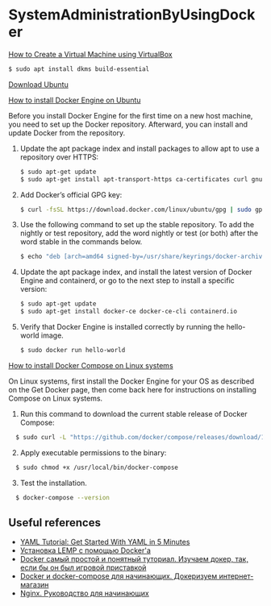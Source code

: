 # SystemAdministrationByUsingDocker

[How to Create a Virtual Machine using VirtualBox](https://www.youtube.com/watch?v=j1FAZ0bUEvs)
```bash
$ sudo apt install dkms build-essential
```

[Download Ubuntu](https://ubuntu.com/download/desktop)

[How to install Docker Engine on Ubuntu](https://docs.docker.com/engine/install/ubuntu/)

Before you install Docker Engine for the first time on a new host machine, you need to set up the Docker repository. Afterward, you can install and update Docker from the repository.

1. Update the apt package index and install packages to allow apt to use a repository over HTTPS:

    ```bash
    $ sudo apt-get update
    $ sudo apt-get install apt-transport-https ca-certificates curl gnupg lsb-release
    ```
2. Add Docker’s official GPG key:
    ```bash 
    $ curl -fsSL https://download.docker.com/linux/ubuntu/gpg | sudo gpg --dearmor -o /usr/share/keyrings/docker-archive-keyring.gpg
    ```
3. Use the following command to set up the stable repository. To add the nightly or test repository, add the word nightly or test (or both) after the word stable in the commands below. 
    ```bash
    $ echo "deb [arch=amd64 signed-by=/usr/share/keyrings/docker-archive-keyring.gpg] https://download.docker.com/linux/ubuntu $(lsb_release -cs) stable" | sudo tee /etc/apt/sources.list.d/docker.list > /dev/null
    ```
4. Update the apt package index, and install the latest version of Docker Engine and containerd, or go to the next step to install a specific version:
    ```bash
    $ sudo apt-get update
    $ sudo apt-get install docker-ce docker-ce-cli containerd.io
    ```

5. Verify that Docker Engine is installed correctly by running the hello-world image.
    ```bash
    $ sudo docker run hello-world
    ```

[How to install Docker Compose on Linux systems](https://docs.docker.com/compose/install/)

On Linux systems, first install the Docker Engine for your OS as described on the Get Docker page, then come back here for instructions on installing Compose on Linux systems.

1. Run this command to download the current stable release of Docker Compose:
```bash
  $ sudo curl -L "https://github.com/docker/compose/releases/download/1.29.2/docker-compose-$(uname -s)-$(uname -m)" -o /usr/local/bin/docker-compose
```
2. Apply executable permissions to the binary:
```bash
  $ sudo chmod +x /usr/local/bin/docker-compose
```

3. Test the installation.
```bash
  $ docker-compose --version
```

## Useful references
*   [YAML Tutorial: Get Started With YAML in 5 Minutes](https://betterprogramming.pub/yaml-tutorial-get-started-with-yaml-in-5-minutes-549d462972d8)
*   [Установка LEMP с помощью Docker'а](https://totaku.ru/ustanovka-lemp-s-pomoshchiu-dockera/)
*   [Docker самый простой и понятный туториал. Изучаем докер, так, если бы он был игровой приставкой](https://badcode.ru/docker-tutorial-dlia-novichkov-rassmatrivaiem-docker-tak-iesli-by-on-byl-ighrovoi-pristavkoi/)
*   [Docker и docker-compose для начинающих. Докеризуем интернет-магазин](https://webdevkin.ru/posts/raznoe/docker)
*   [Nginx. Руководство для начинающих](https://nginx.org/ru/docs/beginners_guide.html)
